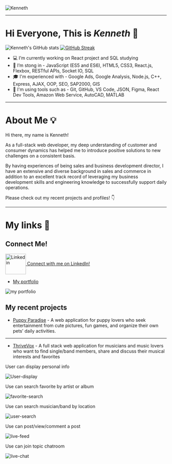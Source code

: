 ![Kenneth](https://media-exp1.licdn.com/dms/image/C5616AQFnbuwaEBfImw/profile-displaybackgroundimage-shrink_200_800/0/1632790847889?e=1643846400&v=beta&t=EDesJUg72wxWha15VyttS22iTicY4U4dLHCE0BdnLIw)



---

# Hi Everyone, This is *Kenneth* :satellite:

![Kenneth's GitHub stats](https://github-readme-stats.vercel.app/api?username=Kenneth-Y-Wang&show_icons=true&theme=github_dark&hide=stars,contribs)
[![GitHub Streak](https://github-readme-streak-stats.herokuapp.com/?user=Kenneth-Y-Wang&theme=tokyonight&hide_border=true)](https://git.io/streak-stats)

- :computer: I’m currently working on React project and SQL studying
- :muscle: I’m stong in - JavaScript (ES5 and ES6), HTML5, CSS3, React.js, Flexbox, RESTful APIs, Socket IO, SQL
- :mortar_board: I'm experienced with - Google Ads, Google Analysis, Node.js, C++, Express, AJAX, OOP, SEO, SAP2000, GIS
- :wrench: I'm using tools such as - Git, GitHub, VS Code, JSON, Figma, React Dev Tools, Amazon Web Service, AutoCAD, MATLAB

---


# About Me :bulb:

Hi there, my name is Kenneth! 

As a full-stack web developer, my deep understanding of customer and consumer dynamics has helped me to introduce positive solutions to new challenges on a consistent basis. 

By having experiences of being sales and business development director, I have an extensive and diverse background in sales and commerce in addition to an excellent track record of leveraging my business development skills and engineering knowledge to successfully support daily operations.

Please check out my recent projects and profiles! :point_down:  

--- 

# My links :link:

## Connect Me!

<a href="https://www.linkedin.com/in/kenneth-wang8/">
<img align="center" src="https://cliply.co/wp-content/uploads/2021/02/372102050_LINKEDIN_ICON_TRANSPARENT_1080.gif" alt="Linkedin" width="64px"/> Connect with me on LinkedIn!
</a>

 - [My portfolio](https://wwww.kennethyw.com)
 
 ![my portfolio](https://drive.google.com/uc?export=view&id=1LXeqTi8aRGMThTKeQac-GeDdbj6Fvz21)



## My recent projects
- [Puppy Paradise](https://kenneth-y-wang.github.io/puppy-paradise) - A web application for puppy lovers who seek entertainment from cute pictures, fun games, and organize their own pets’ daily activities.

---

- [ThriveVox](https://thrive-vox.herokuapp.com) - A full stack web application for musicians and music lovers who want to find single/band members, share and discuss their musical interests and favorites

User can display personal info

![User-display](https://media.giphy.com/media/6rpYmcP92XGc2ZtHQ1/giphy.gif)

Use can search favorite by artist or album

![favorite-search](https://media.giphy.com/media/TpAfY4jnG3dpyz6UHx/giphy.gif)

Use can search musician/band by location

![user-search](https://media.giphy.com/media/BZWfoK0t2Wso8WWooy/giphy.gif)

Use can post/view/comment a post

![live-feed](https://media.giphy.com/media/M7t8L7KOcuxSghHVj0/giphy.gif)

Use can join topic chatroom

![live-chat](https://media.giphy.com/media/e6TK4u117QiW66LxAj/giphy.gif)


